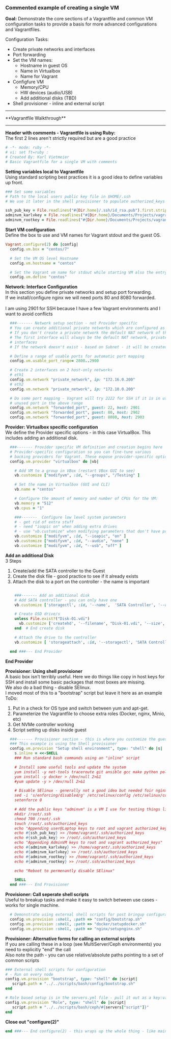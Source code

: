 ### Commented example of creating a single VM

**Goal:**
Demonstrate the core sections of a Vagrantfile and common VM configuration tasks to provide a basis for more advanced configurations and Vagrantfiles.  

Configuration Tasks:

* Create private networks and interfaces
* Port forwarding
* Set the VM names:
  * Hostname in guest OS
  * Name in Virtualbox
  * Name for Vagrant
* Configfure VM
  * Memory/CPU
  * HW devices (audio/USB)
  * Add additional disks (TBD)
* Shell provisioner - inline and external script

<HR>
**Vagrantfile Walkthrough**
<HR>

**Header with comments - Vagrantfile is using Ruby:**<br/>
The first 2 lines aren't strictly required but are a good practice 

```ruby
# -*- mode: ruby -*-
# vi: set ft=ruby :
# Created By: Karl Vietmeier
# Basic Vagrantfile for a single VM with comments
```

**Setting variables local to Vagrantfile**<br/>
Using standard scripting best practices it is a good idea to define variables up front.

```ruby
### Set some variables
# Path to the local users public key file in $HOME/.ssh
# We use it later in the shell provisioner to populate authorized_keys

ssh_pub_key = File.readlines("#{Dir.home}/.ssh/id_rsa.pub").first.strip
adminvm_karlvkey = File.readlines("#{Dir.home}/Documents/Projects/vagrant/certs/adminvm_karlv_id_rsa.pub").first.strip
adminvm_rootkey = File.readlines("#{Dir.home}/Documents/Projects/vagrant/certs/adminvm_root_id_rsa.pub").first.strip
```

**Start VM configuration**<br/>
Define the box to use and VM names for Vagrant stdout and the guest OS.

```ruby
Vagrant.configure(2) do |config|
  config.vm.box = "centos/7"

  # Set the VM OS level Hostname
  config.vm.hostname = "centos"

  # Set the Vagrant vm name for stdout while starting VM also the entry under machines in the .vagrant directory
  config.vm.define "centos"
```

**Network: Interface Configuration**<br/>
In this section you define private networks and setup port forwarding.<br/>
If we install/configure nginx we will need ports 80 and 8080 forwarded.<br/>   
I am using 2901 for SSH because I have a few Vagrant environments and I want to avoid conflicts

```ruby
  ###------- Network setup section - not Provider specific
  # You can create additional private networks which are configured as host-only networks by the Provider
  # If you don't create a private network the default NAT network of the provider will be used.
  # The first interface will always be the default NAT network, private networks get added as additional
  # interfaces
  # If the network doesn't exist - based on Subnet - it will be created in the Provider (VBox, VMware) 

  # Define a range of usable ports for automatic port mapping
  config.vm.usable_port_range= 2800..2900

  # Create 2 interfaces on 2 host-only networks
  # eth1
  config.vm.network "private_network", ip: "172.16.0.200"
  # eth2
  config.vm.network "private_network", ip: "172.10.0.200"

  # Do some port mapping - Vagrant will try 2222 for SSH if it is in use it will grab the first 
  # unused port in the above range
  config.vm.network "forwarded_port", guest: 22, host: 2901
  config.vm.network "forwarded_port", guest: 80, host: 2902
  config.vm.network "forwarded_port", guest: 8080, host: 2903

```

**Provider:  Virtualbox specific configuration**<br/>
We define the Provider specific options - in this case VirtualBox.  This includes adding an additional disk.

```ruby
  ###------- Provider specific VM definition and creation begins here
  # Provider-specific configuration so you can fine-tune various
  # backing providers for Vagrant. These expose provider-specific options.
  config.vm.provider "virtualbox" do |vb|

    # Add VM to a group in VBox (restart VBox GUI to see)
    vb.customize ["modifyvm", :id, "--groups", "/Testing" ]

    # Set the name in Virtualbox (GUI and CLI)
    vb.name = "centos"

    # Configure the amount of memory and number of CPUs for the VM:
    vb.memory = "512"
    vb.cpus = "1"

    ###-------  Configure low level system parameters
    # - get rid of extra stuff
    # - need "ioapic on" when adding extra drives
    # - use "vb.customize" when modifying parameters that don't have predefined aliases like "vb.cpu"
    vb.customize ["modifyvm", :id, "--ioapic", "on" ]
    vb.customize ["modifyvm", :id, "--audio", "none" ]
    vb.customize ["modifyvm", :id, "--usb", "off" ]
```

**Add an additional Disk**<br/>
3 Steps

1. Create/add the SATA controller to the Guest
2. Create the disk file - good practice to see if it already exists
3. Attach the disk to a port on the controller - the name is important

```ruby

    ###------- Add an additional disk
    # Add SATA controller - you can only have one
    vb.customize ['storagectl', :id, '--name',  'SATA Controller', '--add', 'sata',  '--controller', 'IntelAhci', '--portcount', 6]

    # Create OSD drive/s 
    unless File.exist?("Disk-01.vdi")
      vb.customize ['createhd', '--filename', "Disk-01.vdi", '--size', 512]
    end  # End create disk

    # Attach the drive to the controller
    vb.customize [ 'storageattach', :id, '--storagectl', 'SATA Controller', '--port', "2", '--device', 0, '--type', 'hdd', '--medium', "./Disk-01.vdi"]

  end ###--- End Provider
```

**End Provider**

**Provisioner: Using shell provisioner**<br/>
A basic box isn't terribly useful. Here we do things like copy in host keys for SSH and install some basic packages that most boxes are missing. <br/>
We also do a bad thing - disable SElinux. <br/>
I moved most of this to a "bootstrap" script but leave it here as an example<br/>
ToDo:

1. Put in a check for OS type and switch between yum and apt-get.
2. Parameterize the Vagrantfile to choose extra roles (Docker, nginx, Minio, etc)
3. Get NVMe controller working
4. Script setting up disks inside guest

```ruby
  ###------- Provisioner section - this is where you customize the guest OS.
  ### This example is using the Shell provisioner
  config.vm.provision "Setup shell environment", type: "shell" do |s|
    s.inline = <<-SHELL
    ### Run standard bash commands using an "inline" script

    # Install some useful tools and update the system
    yum install -y net-tools traceroute git ansible gcc make python policycoreutils-python > /dev/null 2>&1
    yum install -y docker > /dev/null 2>&1 
    #yum update -y > /dev/null 2>&1

    # Disable SElinux - generally not a good idea but needed foir nginx for now
    sed -i 's/enforcing/disabled/g' /etc/selinux/config /etc/selinux/config
    setenforce 0

    # Add the public keys "adminvm" is a VM I use for testing things like Ansible
    mkdir /root/.ssh
    chmod 700 /root/.ssh
    touch /root/.ssh/authorized_keys
    echo "Appending user@Laptop keys to root and vagrant authorized_keys"
    echo #{ssh_pub_key} >> /home/vagrant/.ssh/authorized_keys
    echo #{ssh_pub_key} >> /root/.ssh/authorized_keys
    echo "Appending AdminVM keys to root and vagrant authorized_keys"
    echo #{adminvm_karlvkey} >> /home/vagrant/.ssh/authorized_keys
    echo #{adminvm_karlvkey} >> /root/.ssh/authorized_keys
    echo #{adminvm_rootkey} >> /home/vagrant/.ssh/authorized_keys
    echo #{adminvm_rootkey} >> /root/.ssh/authorized_keys

    echo "Reboot to permenantly disable SElinux"

    SHELL
  end ###--- End Provisioner
```

**Provisioner: Call seperate shell scripts**<br/>
Useful to breakup tasks and make it easy to switch between use cases - works for single machine.

```ruby
  # Demonstrate using external shell scripts for post bringup configuration
  config.vm.provision :shell, :path => "config/bootstrap.sh"
  config.vm.provision :shell, :path => "docker/setupdocker.sh"
  config.vm.provision :shell, :path => "nginx/setupnginx.sh"
```

**Provisioner: Alternative forms for calling an external scripts**<br/>
If you are calling these in a loop (see MultiServer/Ceph environments) you need to explicitly "end" the call<br/>
Also note the path - you can use relative/absolute paths pointing to a set of common scripts  

```ruby
### External shell scripts for configuration
# - Run on every node
config.vm.provision "bootstrap", type: "shell" do |script|
   script.path = "../../scripts/bash/config/bootstrap.sh"
end

# Role based setup is in the servers.yml file - pull it out as a key:value
config.vm.provision "Role", type: "shell" do |script|
   script.path = "../../scripts/bash/ceph/#{servers["script"]}"
end
```

**Close out "configure(2)"**

```ruby
end ###--- End configure(2) - this wraps up the whole thing - like main()
```
